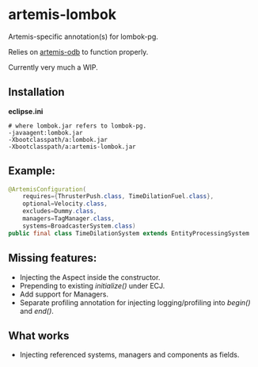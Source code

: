 # artemis-lombok

Artemis-specific annotation(s) for lombok-pg.

Relies on [artemis-odb](https://github.com/junkdog/artemis-odb) to function properly.

Currently very much a WIP.

## Installation
__eclipse.ini__
```
# where lombok.jar refers to lombok-pg.
-javaagent:lombok.jar
-Xbootclasspath/a:lombok.jar
-Xbootclasspath/a:artemis-lombok.jar
```

## Example:
```java
@ArtemisConfiguration(
    requires={ThrusterPush.class, TimeDilationFuel.class},
    optional=Velocity.class,
    excludes=Dummy.class,
    managers=TagManager.class,
    systems=BroadcasterSystem.class)
public final class TimeDilationSystem extends EntityProcessingSystem
```

## Missing features:
- Injecting the Aspect inside the constructor.
- Prepending to existing _initialize()_ under ECJ.
- Add support for Managers.
- Separate profiling annotation for injecting logging/profiling into _begin()_ and _end()_.

## What works
- Injecting referenced systems, managers and components as fields.
